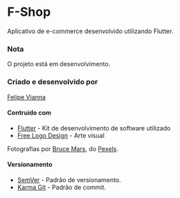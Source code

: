 # F-Shop

Aplicativo de e-commerce desenvolvido utilizando Flutter.

### Nota

O projeto está em desenvolvimento.

### Criado e desenvolvido por

[Felipe Vianna](https://github.com/felipesvianna/)

#### Contruído com

* [Flutter](https://flutter.dev/) - Kit de desenvolvimento de software utilizado
* [Free Logo Design](https://www.freelogodesign.org/) - Arte visual

Fotografias por [Bruce Mars](https://www.pexels.com/@olly), do [Pexels](https://www.pexels.com/).

#### Versionamento

* [SemVer](http://semver.org/) - Padrão de versionamento.
* [Karma Git](http://karma-runner.github.io/3.0/dev/git-commit-msg.html) - Padrão de commit.